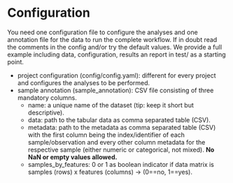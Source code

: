 # Configuration

You need one configuration file to configure the analyses and one annotation file for the data to run the complete workflow. If in doubt read the comments in the config and/or try the default values. We provide a full example including data, configuration, results an report in test/ as a starting point.

- project configuration (config/config.yaml): different for every project and configures the analyses to be performed.
- sample annotation (sample_annotation): CSV file consisting of three mandatory columns.
    -  name: a unique name of the dataset (tip: keep it short but descriptive).
    -  data: path to the tabular data as comma separated table (CSV).
    -  metadata: path to the metadata as comma separated table (CSV) with the first column being the index/identifier of each sample/observation and every other column metadata for the respective sample (either numeric or categorical, not mixed). **No NaN or empty values allowed.**
    -  samples_by_features: 0 or 1 as boolean indicator if data matrix is samples (rows) x features (columns) -> (0==no, 1==yes).
